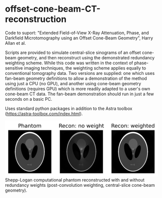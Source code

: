# offset-cone-beam-CT-reconstruction
Code to suport: "Extended Field-of-View X-Ray Attenuation, Phase, and Darkfield Microtomography using an Offset Cone-Beam Geometry", Harry Allan et al.

Scripts are provided to simulate central-slice sinograms of an offset cone-beam geometry, and then reconstruct using the demonstrated redundancy weighting scheme. While this code was written in the context of phase-sensitive imaging techniques, the weighting scheme applies equally to conventional tomography data. Two versions are supplied: one which uses fan-beam geometry definitions to allow a demonstration of the method using just a CPU (no GPU), and another using cone-beam geometry definitions (requires GPU) which is more readily adapted to a user's own cone-beam CT data. The fan-beam demonstration should run in just a few seconds on a basic PC.

Uses standard python packages in addition to the Astra toolbox (https://astra-toolbox.com/index.html).

![A simple comparison of a computational phantom reconstructed with and without redundancy weights.](weightedReconSim_comparison.png)
Shepp-Logan computational phantom reconstructed with and without redundancy weights (post-convolution weighting, central-slice cone-beam geometry).
